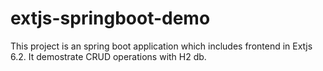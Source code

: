 # extjs-springboot-demo
This project is an spring boot application which includes frontend in Extjs 6.2. It demostrate CRUD operations with H2 db.
